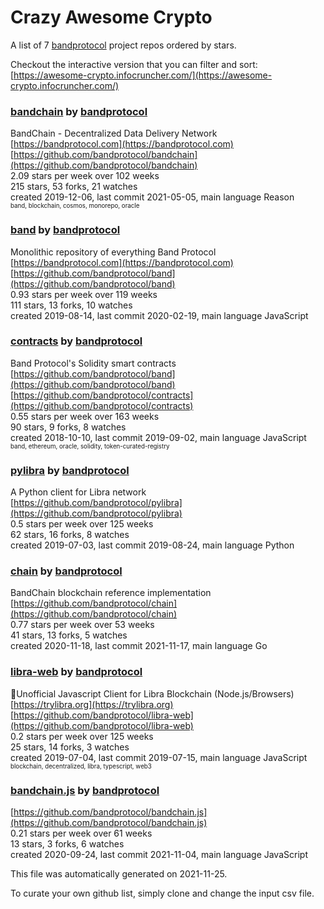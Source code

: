 # Crazy Awesome Crypto
A list of 7 [bandprotocol](https://github.com/bandprotocol) project repos ordered by stars.  

Checkout the interactive version that you can filter and sort: 
[https://awesome-crypto.infocruncher.com/](https://awesome-crypto.infocruncher.com/)  


### [bandchain](https://github.com/bandprotocol/bandchain) by [bandprotocol](https://github.com/bandprotocol)  
BandChain - Decentralized Data Delivery Network  
[https://bandprotocol.com](https://bandprotocol.com)  
[https://github.com/bandprotocol/bandchain](https://github.com/bandprotocol/bandchain)  
2.09 stars per week over 102 weeks  
215 stars, 53 forks, 21 watches  
created 2019-12-06, last commit 2021-05-05, main language Reason  
<sub><sup>band, blockchain, cosmos, monorepo, oracle</sup></sub>


### [band](https://github.com/bandprotocol/band) by [bandprotocol](https://github.com/bandprotocol)  
Monolithic repository of everything Band Protocol  
[https://bandprotocol.com](https://bandprotocol.com)  
[https://github.com/bandprotocol/band](https://github.com/bandprotocol/band)  
0.93 stars per week over 119 weeks  
111 stars, 13 forks, 10 watches  
created 2019-08-14, last commit 2020-02-19, main language JavaScript  


### [contracts](https://github.com/bandprotocol/contracts) by [bandprotocol](https://github.com/bandprotocol)  
Band Protocol's Solidity smart contracts  
[https://github.com/bandprotocol/band](https://github.com/bandprotocol/band)  
[https://github.com/bandprotocol/contracts](https://github.com/bandprotocol/contracts)  
0.55 stars per week over 163 weeks  
90 stars, 9 forks, 8 watches  
created 2018-10-10, last commit 2019-09-02, main language JavaScript  
<sub><sup>band, ethereum, oracle, solidity, token-curated-registry</sup></sub>


### [pylibra](https://github.com/bandprotocol/pylibra) by [bandprotocol](https://github.com/bandprotocol)  
A Python client for Libra network  
[https://github.com/bandprotocol/pylibra](https://github.com/bandprotocol/pylibra)  
0.5 stars per week over 125 weeks  
62 stars, 16 forks, 8 watches  
created 2019-07-03, last commit 2019-08-24, main language Python  


### [chain](https://github.com/bandprotocol/chain) by [bandprotocol](https://github.com/bandprotocol)  
BandChain blockchain reference implementation  
[https://github.com/bandprotocol/chain](https://github.com/bandprotocol/chain)  
0.77 stars per week over 53 weeks  
41 stars, 13 forks, 5 watches  
created 2020-11-18, last commit 2021-11-17, main language Go  


### [libra-web](https://github.com/bandprotocol/libra-web) by [bandprotocol](https://github.com/bandprotocol)  
🦄Unofficial Javascript Client for Libra Blockchain (Node.js/Browsers)  
[https://trylibra.org](https://trylibra.org)  
[https://github.com/bandprotocol/libra-web](https://github.com/bandprotocol/libra-web)  
0.2 stars per week over 125 weeks  
25 stars, 14 forks, 3 watches  
created 2019-07-04, last commit 2019-07-15, main language JavaScript  
<sub><sup>blockchain, decentralized, libra, typescript, web3</sup></sub>


### [bandchain.js](https://github.com/bandprotocol/bandchain.js) by [bandprotocol](https://github.com/bandprotocol)  
  
[https://github.com/bandprotocol/bandchain.js](https://github.com/bandprotocol/bandchain.js)  
0.21 stars per week over 61 weeks  
13 stars, 3 forks, 6 watches  
created 2020-09-24, last commit 2021-11-04, main language JavaScript  


This file was automatically generated on 2021-11-25.  

To curate your own github list, simply clone and change the input csv file.  